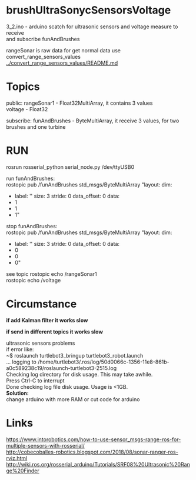 # brushUltraSonycSensorsVoltage

3_2.ino - arduino scatch for ultrasonic sensors and voltage measure to receive <br>
and subscribe funAndBrushes

rangeSonar is raw data for get normal data use convert_range_sensors_values [../convert_range_sensors_values/README.md](../convert_range_sensors_values/README.md)

# Topics
public:
rangeSonar1 - Float32MultiArray, it contains 3 values<br>
voltage - Float32

subscribe:
funAndBrushes - ByteMultiArray, it receive 3 values, for two brushes and one turbine

# RUN
rosrun rosserial_python serial_node.py /dev/ttyUSB0<br>

run funAndBrushes:<br>
rostopic pub /funAndBrushes std_msgs/ByteMultiArray "layout:
  dim:
  - label: ''
    size: 3
    stride: 0
  data_offset: 0
data:
- 1
- 1
- 1" 

stop funAndBrushes:<br>
rostopic pub /funAndBrushes std_msgs/ByteMultiArray "layout:
  dim:
  - label: ''
    size: 3
    stride: 0
  data_offset: 0
data:
- 0
- 0
- 0" 


see topic
rostopic echo /rangeSonar1<br>
rostopic echo /voltage<br>



# Circumstance
<b>if add Kalman filter it works slow</b><br>

<b>if send in different topics it works slow</b><br>


ultrasonic sensors problems<br>
if error like:<br>
~$ roslaunch turtlebot3_bringup turtlebot3_robot.launch <br>
... logging to /home/turtlebot3/.ros/log/50d0066c-1356-11e8-861b-a0c589238c19/roslaunch-turtlebot3-2515.log<br>
Checking log directory for disk usage. This may take awhile.<br>
Press Ctrl-C to interrupt<br>
Done checking log file disk usage. Usage is <1GB.<br>
<b>Solution:</b><br>
change arduino with more RAM or cut code for arduino<br>

# Links
https://www.intorobotics.com/how-to-use-sensor_msgs-range-ros-for-multiple-sensors-with-rosserial/<br>
http://cobecoballes-robotics.blogspot.com/2018/08/sonar-ranger-ros-rviz.html<br>
http://wiki.ros.org/rosserial_arduino/Tutorials/SRF08%20Ultrasonic%20Range%20Finder<br>
